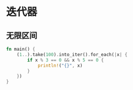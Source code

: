 # 迭代器

## 无限区间
```rust
fn main() {
    (1..).take(100).into_iter().for_each(|x| {
        if x % 3 == 0 && x % 5 == 0 {
            println!("{}", x)
        }
    })
}
```
